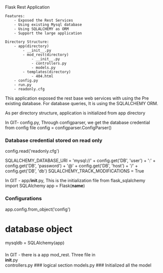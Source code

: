 Flask Rest Application 

	Features:
		- Exposed the Rest Services
		- Using existing Mysql database 
		- Using SQLALCHEMY as ORM
		- Support the large application

	Directory Structure:
		- app(directory)
			- __init__.py
			- mod_rest(directory)
				- __init__.py
				- controllers.py
				- models.py
			- templates(directory)
				- 404.html
		- config.py
		- run.py
		- readonly.cfg
		
This application exposed the rest base web services with using the Pre existing database. For database queries, It is using the SQLALCHEMY ORM.

As per directory structure, application is initialized from app directory

In GIT- config.py, Through configparser, we get the database credential from config file
config = configparser.ConfigParser()  
### Database credential stored on read only 
config.read('readonly.cfg')

SQLALCHEMY_DATABASE_URI = 'mysql://' + config.get('DB', 'user') + ':' + config.get('DB', 'password') + '@' + config.get('DB', 'host') + '/' + config.get('DB', 'db')
SQLALCHEMY_TRACK_MODIFICATIONS = True


In GIT - app/__init__.py, This is the initialization file
from flask_sqlalchemy import SQLAlchemy
app = Flask(__name__)
### Configurations
app.config.from_object('config')
# database object
mysqldb = SQLAlchemy(app)
### 


In GIT - there is a app mod_rest. Three file in  
	__init__.py		
	controllers.py	### logical section
	models.py	### Initialized all the model



